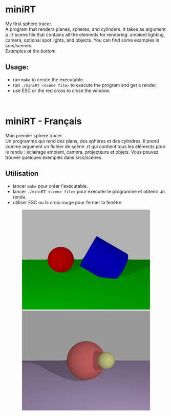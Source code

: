 # miniRT
My first sphere tracer.<br/>
A program that renders planes, spheres, and cylinders. It takes as argument a .rt scene file that contains all the elements for rendering: ambient lighting, camera, optional spot lights, and objects. You can find some examples in srcs/scenes.<br/>
_Examples at the bottom._

## Usage:
- run `make` to create the executable.
- run `./miniRT <scene file>` to execute the program and get a render.
- use ESC or the red cross to close the window.

<br/>

# miniRT - Français
Mon premier sphere tracer.<br/>
Un programme qui rend des plans, des sphères et des cylindres. Il prend comme argument un fichier de scène .rt qui contient tous les éléments pour le rendu : éclairage ambiant, caméra, projecteurs et objets. Vous pouvez trouver quelques exemples dans srcs/scenes.

## Utilisation
- lancer `make` pour créer l'exécutable.
- lancer `./miniRT <scene file>` pour exécuter le programme et obtenir un rendu.
- utiliser ESC ou la croix rouge pour fermer la fenêtre.

<p align='center'>
  <img src='/others/basic_shapes.png' width='400px'>
  <img src='/others/shadows.png' width='400px'>
<p/>
